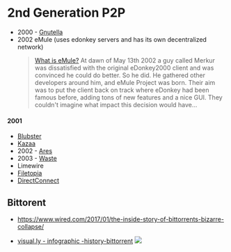 # 2nd Generation P2P

* 2000 - [Gnutella](http://rakjar.de/gnufu/index.php/Main_Page)
* 2002 eMule (uses edonkey servers and has its own decentralized network)
  > [What is eMule?](https://www.emule-project.net/home/perl/general.cgi?l=1)
  > At dawn of  May 13th 2002 a guy called Merkur was dissatisfied with the original eDonkey2000 client and was convinced he could do better. So he did. He gathered other developers around him, and eMule Project was born. Their aim was to put the client back on track where eDonkey had been famous before, adding tons of new features and a nice GUI. They couldn't imagine what impact this decision would have...
#### 2001 
  * [Blubster](http://web.archive.org/web/20010720062547/http://www.blubster.com/)
  * [Kazaa](http://theinventors.org/library/inventors/bl_KaZaA.htm)
* 2002 - [Ares](http://aresgalaxy.sourceforge.net/)
* 2003 - [Waste](https://www.afterdawn.com/news/article.cfm/2003/05/31/nullsoft_releases_waste_--_aol_pulls_the_plug)
* Limewire
* [Filetopia](http://www.filetopia.com/)
* [DirectConnect](http://www.dslreports.com/faq/dc)



## Bittorent

* https://www.wired.com/2017/01/the-inside-story-of-bittorrents-bizarre-collapse/

* [visual.ly - infographic -history-bittorrent](https://visual.ly/community/infographic/technology/history-bittorrent)
![](https://github.com/infominer33/decentralized-web/raw/master/a-history-of-bittorrent.png)

